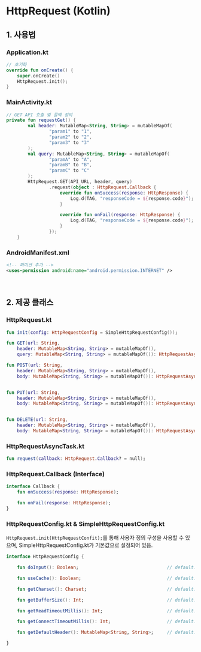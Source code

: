 # HttpRequest (Kotlin)

## 1. 사용법

### Application.kt

```kotlin
// 초기화
override fun onCreate() {
    super.onCreate()
    HttpRequest.init();
}
```

### MainActivity.kt

```kotlin
// GET API 호출 및 콜백 정의
private fun requestGet() {
        val header: MutableMap<String, String> = mutableMapOf(
                "param1" to "1",
                "param2" to "2",
                "param3" to "3"
        );
        val query: MutableMap<String, String> = mutableMapOf(
                "paramA" to "A",
                "paramB" to "B",
                "paramC" to "C"
        );
        HttpRequest.GET(API_URL, header, query)
                .request(object : HttpRequest.Callback {
                    override fun onSuccess(response: HttpResponse) {
                        Log.d(TAG, "responseCode = ${response.code}");
                    }

                    override fun onFail(response: HttpResponse) {
                        Log.d(TAG, "responseCode = ${response.code}");
                    }
                });
    }
```


### AndroidManifest.xml

```xml
<!-- 퍼미션 추가 -->
<uses-permission android:name="android.permission.INTERNET" />
```


</br>

## 2. 제공 클래스

### HttpRequest.kt

```kotlin
fun init(config: HttpRequestConfig = SimpleHttpRequestConfig());

fun GET(url: String,
    header: MutableMap<String, String> = mutableMapOf(),
    query: MutableMap<String, String> = mutableMapOf()): HttpRequestAsyncTask;

fun POST(url: String,
    header: MutableMap<String, String> = mutableMapOf(),
    body: MutableMap<String, String> = mutableMapOf()): HttpRequestAsyncTask;


fun PUT(url: String,
    header: MutableMap<String, String> = mutableMapOf(),
    body: MutableMap<String, String> = mutableMapOf()): HttpRequestAsyncTask;


fun DELETE(url: String,
    header: MutableMap<String, String> = mutableMapOf(),
    body: MutableMap<String, String> = mutableMapOf()): HttpRequestAsyncTask;
```

### HttpRequestAsyncTask.kt

```kotlin
fun request(callback: HttpRequest.Callback? = null);
```

### HttpRequest.Callback (Interface)

```kotlin
interface Callback {
    fun onSuccess(response: HttpResponse);

    fun onFail(response: HttpResponse);
}
```

### HttpRequestConfig.kt & SimpleHttpRequestConfig.kt

`HttpRequest.init(HttpRequestConfit);`를 통해 사용자 정의 구성을 사용할 수 있으며, SimpleHttpRequestConfig.kt가 기본값으로 설정되어 있음.
```kotlin
interface HttpRequestConfig {

    fun doInput(): Boolean;                                 // default: true

    fun useCache(): Boolean;                                // default: true

    fun getCharset(): Charset;                              // default: UTF-8

    fun getBufferSize(): Int;                               // default: 1024

    fun getReadTimeoutMillis(): Int;                        // default: 10_000

    fun getConnectTimeoutMillis(): Int;                     // default: 10_000

    fun getDefaultHeader(): MutableMap<String, String>;     // default: empty (not null)

}
```
